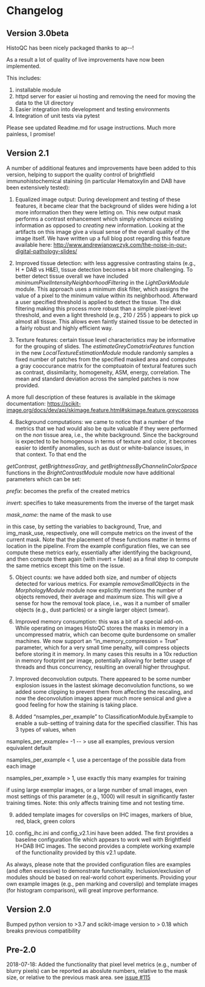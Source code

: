 ﻿# Changelog

## Version 3.0beta

HistoQC has been nicely packaged thanks to ap--!

As a result a lot of quality of live improvements have now been implemented.

This includes:
1) installable module
2) httpd server for easier ui hosting and removing the need for moving the data to the UI directory
3) Easier integration into development and testing environments
4) Integration of unit tests via pytest

Please see updated Readme.md for usage instructions. Much more painless, I promise!


## Version 2.1

A number of additional features and improvements have been added to this version, helping to support the quality control of brightfield immunohistochemical staining (in particular Hematoxylin and DAB have been extensively tested):

1. Equalized image output: During development and testing of these features, it became clear that the background of slides were hiding a lot more information then they were letting on. This new output mask performs a contrast enhancement which simply *enhances* existing information as opposed to *creating* new information. Looking at the artifacts on this image give a visual sense of the overall quality of the image itself. We have written up a full blog post regarding this feature available here: http://www.andrewjanowczyk.com/the-noise-in-our-digital-pathology-slides/

2. Improved tissue detection: with less aggressive contrasting stains (e.g., H + DAB vs H&E), tissue detection becomes a bit more challenging. To better detect tissue overall we have included _minimumPixelIntensityNeighborhoodFiltering_ in the _LightDarkModule_ module. This approach uses a minimum disk filter, which assigns the value of a pixel to the minimum value within its neighborhood. Afterward a user specified threshold is applied to detect the tissue. The disk filtering making this process more robust than a simple pixel-level threshold, and even a light threshold (e.g., 210 / 255 ) appears to pick up almost all tissue. This allows even faintly stained tissue to be detected in a fairly robust and highly efficient way.

3. Texture features: certain tissue level characteristics may be informative for the grouping of slides. The _estimateGreyComatrixFeatures_ function in the new _LocalTextureEstimationModule_ module randomly samples a fixed number of patches from the specified masked area and computes a gray cooccurance matrix for the comptuatoin of textural features such as contrast, dissimilarity, homogeneity, ASM, energy, correlation. The mean and standard deviation across the sampled patches is now provided.

A more full description of these features is available in the skimage documentation: https://scikit-image.org/docs/dev/api/skimage.feature.html#skimage.feature.greycoprops

4. Background computations: we came to notice that a number of the metrics that we had would also be quite valuable if they were performed on the *non* tissue area, i.e., the white background. Since the background is expected to be homogenous in terms of texture and color, it becomes easier to identify anomalies, such as dust or white-balance issues, in that context. To that end the

_getContrast_, _getBrightnessGray_, and _getBrightnessByChannelinColorSpace_ functions in the _BrightContrastModule_ module now have additional parameters which can be set:

*prefix*: becomes the prefix of the created metrics

*invert*: specifies to take measurements from the inverse of the target mask

*mask_name*: the name of the mask to use

in this case, by setting the variables to background, True, and img_mask_use, respectively, one will compute metrics on the invest of the current mask. Note that the placement of these functions matter in terms of location in the pipeline. From the example configuration files, we can see compute these metrics early, essentially after identifying the background, and then compute them again (with invert = false) as a final step to compute the same metrics except this time on the issue.

5) Object counts: we have added both size, and number of objects detected for various metrics. For example _removeSmallObjects_ in the _MorphologyModule_ module now explicitly mentions the number of objects removed, their average and maximum size. This will give a sense for how the removal took place, i.e., was it a number of smaller objects (e.g., dust particles) or a single larger object (smear).

6) Improved memory consumption: this was a bit of a special add-on. While operating on images HistoQC stores the masks in memory in a uncompressed matrix, which can become quite burdensome on smaller machines. We now support an “in_memory_compression = True” parameter, which for a very small time penalty, will compress objects before storing it in memory. In many cases this results in a 10x reduction in memory footprint per image, potentially allowing for better usage of threads and thus concurrency, resulting an overall higher throughput.

7) Improved deconvolution outputs. There appeared to be some number explosion issues in the lastest skimage deconvolution functions, so we added some clipping to prevent them from affecting the rescaling, and now the deconvolution images appear much more sensical and give a good feeling for how the staining is taking place.

8) Added “nsamples_per_example” to ClassificationModule.byExample to enable a sub-setting of training data for the specified classifier. This has 3 types of values, when

nsamples_per_example= -1  -- > use all examples, previous version equivalent default

nsamples_per_example < 1, use a percentage of the possible data from each image

nsamples_per_example > 1, use exactly this many examples for training

if using large exemplar images, or a large number of small images, even most settings of this parameter (e.g., 1000) will result in significantly faster training times. Note: this only affects training time and not testing time.

9) added template images for coverslips on IHC images, markers of blue, red, black, green colors

10) config_ihc.ini and config_v2.1.ini have been added. The first provides a baseline configuration file which appears to work well with Brightfield H+DAB IHC images. The second provides a complete working example of the functionality provided by this v2.1 update.

As always, please note that the provided configuration files are examples (and often excessive) to demonstrate functionality. Inclusion/exclusion of modules should be based on real-world cohort experiments. Providing your own example images (e.g., pen marking and coverslip) and template images (for histogram comparison), will great improve performance.

## Version 2.0

Bumped python version to >3.7 and scikit-image version to > 0.18 which breaks previous compatibility

## Pre-2.0 

2018-07-18: Added the functionality that pixel level metrics (e.g., number of blurry pixels) can be reported as aboslute numbers, relative to the mask size, or relative to the previous mask area. see [issue #115](https://github.com/choosehappy/HistoQC/issues/115)

